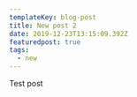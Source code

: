 ```yaml
---
templateKey: blog-post
title: New post 2
date: 2019-12-23T13:15:09.392Z
featuredpost: true
tags:
  - new
---
```

Test post
